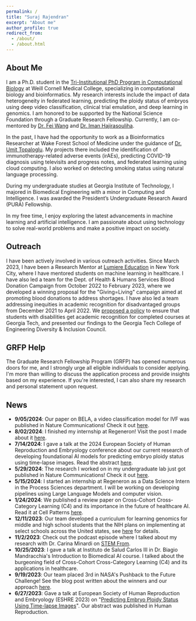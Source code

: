 ```yaml
---
permalink: /
title: "Suraj Rajendran"
excerpt: "About me"
author_profile: true
redirect_from: 
  - /about/
  - /about.html
---
```


About Me
-----
I am a Ph.D. student in the [Tri-Institutional PhD Program in Computational Biology](https://compbio.triiprograms.org/) at Weill Cornell Medical College, specializing in computational biology and bioinformatics. My research interests include the impact of data heterogeneity in federated learning, predicting the ploidy status of embryos using deep video classification, clinical trial emulation, and deep learning in genomics. I am honored to be supported by the National Science Foundation through a Graduate Research Fellowship. Currently, I am co-mentored by [Dr. Fei Wang](https://wcm-wanglab.github.io/) and [Dr. Iman Hajirasouliha](https://physiology.med.cornell.edu/faculty/hajirasouliha/lab/).

In the past, I have had the opportunity to work as a Bioinformatics Researcher at Wake Forest School of Medicine under the guidance of [Dr. Umit Topaloglu](https://datascience.cancer.gov/about/staff-directory/umit-topaloglu). My projects there included the identification of immunotherapy-related adverse events (irAEs), predicting COVID-19 diagnosis using televisits and progress notes, and federated learning using cloud computing. I also worked on detecting smoking status using natural language processing.

During my undergraduate studies at Georgia Institute of Technology, I majored in Biomedical Engineering with a minor in Computing and Intelligence. I was awarded the President’s Undergraduate Research Award (PURA) Fellowship.

In my free time, I enjoy exploring the latest advancements in machine learning and artificial intelligence. I am passionate about using technology to solve real-world problems and make a positive impact on society.

Outreach
-----
I have been actively involved in various outreach activities. Since March 2023, I have been a Research Mentor at [Lumiere Education](https://www.lumiere-education.com/) in New York City, where I have mentored students on machine learning in healthcare. I have also led a team for the Dept. of Health & Humans Services Blood Donation Campaign from October 2022 to February 2023, where we developed a winning proposal for the "Giving=Living" campaign aimed at promoting blood donations to address shortages.  I have also led a team addressing inequities in academic recognition for disadvantaged groups from December 2021 to April 2022. We [proposed a policy](https://www.me.gatech.edu/news/team-epics-wins-student-innovation-competition-promoting-equity-access) to ensure that students with disabilities get academic recognition for completed courses at Georgia Tech, and presented our findings to the Georgia Tech College of Engineering Diversity & Inclusion Council.

GRFP Help
-----
The Graduate Research Fellowship Program (GRFP) has opened numerous doors for me, and I strongly urge all eligible individuals to consider applying. I'm more than willing to discuss the application process and provide insights based on my experience. If you're interested, I can also share my research and personal statement upon request.

News
-----
- **9/05/2024**: Our paper on BELA, a video classification model for IVF was published in Nature Communications! Check it out [here](https://www.nature.com/articles/s41467-024-51823-7).
- **8/02/2024**: I finished my internship at Regeneron! Visit the post I made about it [here](https://www.linkedin.com/feed/update/urn:li:activity:7225256754576531456/).
- **7/14/2024**: I gave a talk at the 2024 European Society of Human Reproduction and Embryology conference about our current research of developing foundational AI models for predicting embryo ploidy status using time-lapse images. Read the abstract [here](https://academic.oup.com/humrep/article/39/Supplement_1/deae108.378/7704248).
- **5/29/2024**: The research I worked on in my undergraduate lab just got published in Nature Communications! Check it out [here](https://www.nature.com/articles/s41467-024-48987-7).
- **5/15/2024**: I started an internship at Regeneron as a Data Science Intern in the Process Sciences department. I will be working on developing pipelines using Large Language Models and computer vision.
- **1/24/2024**: We published a review paper on Cross-Cohort Cross-Category Learning (C4) and its importance in the future of healthcare AI. Read it at Cell Patterns [here](https://www.cell.com/patterns/fulltext/S2666-3899(23)00322-7).
- **12/11/2023**: Our team developed a curriculum for learning genomics for middle and high school students that the NIH plans on implementing at select schools across the United states, see [here](https://www.nibib.nih.gov/research-programs/BEAMS-challenge) for details.
- **11/2/2023**: Check out the podcast episode where I talked about my research with Dr. Carina Minardi on [STEM From](https://www.stemfrom.org/podcast/episode/1d4b6552/suraj-rajendran-computational-biology-at-weill-cornell-medical-college).
- **10/25/2023**: I gave a talk at Instituto de Salud Carlos III in Dr. Biagio Mandracchia's Introduction to Biomedical AI course. I talked about the burgeoning field of Cross-Cohort Cross-Category Learning (C4) and its applications in healthcare.
- **9/19/2023**: Our team placed 3rd in NASA's Pushback to the Future Challenge! See the blog post written about the winners and our approach [here](https://drivendata.co/blog/airport-pushback-finalists).
- **6/27/2023**: Gave a talk at European Society of Human Reproduction and Embryology (ESHRE 2023) on "[Predicting Embryo Ploidy Status Using Time-lapse Images](https://academic.oup.com/humrep/article/38/Supplement_1/dead093.147/7203204)". Our abstract was published in Human Reproduction.



<!-- Create content & metadata
------
For site content, there is one markdown file for each type of content, which are stored in directories like _publications, _talks, _posts, _teaching, or _pages. For example, each talk is a markdown file in the [_talks directory](https://github.com/academicpages/academicpages.github.io/tree/master/_talks). At the top of each markdown file is structured data in YAML about the talk, which the theme will parse to do lots of cool stuff. The same structured data about a talk is used to generate the list of talks on the [Talks page](https://academicpages.github.io/talks), each [individual page](https://academicpages.github.io/talks/2012-03-01-talk-1) for specific talks, the talks section for the [CV page](https://academicpages.github.io/cv), and the [map of places you've given a talk](https://academicpages.github.io/talkmap.html) (if you run this [python file](https://github.com/academicpages/academicpages.github.io/blob/master/talkmap.py) or [Jupyter notebook](https://github.com/academicpages/academicpages.github.io/blob/master/talkmap.ipynb), which creates the HTML for the map based on the contents of the _talks directory).

**Markdown generator**

I have also created [a set of Jupyter notebooks](https://github.com/academicpages/academicpages.github.io/tree/master/markdown_generator
) that converts a CSV containing structured data about talks or presentations into individual markdown files that will be properly formatted for the academicpages template. The sample CSVs in that directory are the ones I used to create my own personal website at stuartgeiger.com. My usual workflow is that I keep a spreadsheet of my publications and talks, then run the code in these notebooks to generate the markdown files, then commit and push them to the GitHub repository.

How to edit your site's GitHub repository
------
Many people use a git client to create files on their local computer and then push them to GitHub's servers. If you are not familiar with git, you can directly edit these configuration and markdown files directly in the github.com interface. Navigate to a file (like [this one](https://github.com/academicpages/academicpages.github.io/blob/master/_talks/2012-03-01-talk-1.md) and click the pencil icon in the top right of the content preview (to the right of the "Raw | Blame | History" buttons). You can delete a file by clicking the trashcan icon to the right of the pencil icon. You can also create new files or upload files by navigating to a directory and clicking the "Create new file" or "Upload files" buttons. 

Example: editing a markdown file for a talk
![Editing a markdown file for a talk](/images/editing-talk.png)

For more info
------
More info about configuring academicpages can be found in [the guide](https://academicpages.github.io/markdown/). The [guides for the Minimal Mistakes theme](https://mmistakes.github.io/minimal-mistakes/docs/configuration/) (which this theme was forked from) might also be helpful. -->
